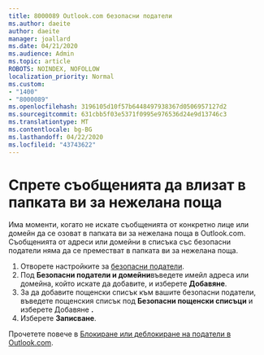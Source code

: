 ```yaml
---
title: 8000089 Outlook.com безопасни податели
ms.author: daeite
author: daeite
manager: joallard
ms.date: 04/21/2020
ms.audience: Admin
ms.topic: article
ROBOTS: NOINDEX, NOFOLLOW
localization_priority: Normal
ms.custom:
- "1400"
- "8000089"
ms.openlocfilehash: 3196105d10f57b6448497938367d0506957127d2
ms.sourcegitcommit: 631cbb5f03e5371f0995e976536d24e9d13746c3
ms.translationtype: MT
ms.contentlocale: bg-BG
ms.lasthandoff: 04/22/2020
ms.locfileid: "43743622"
---
```

# <a name="stop-messages-from-going-into-your-junk-email-folder"></a>Спрете съобщенията да влизат в папката ви за нежелана поща

Има моменти, когато не искате съобщенията от конкретно лице или домейн да се озоват в папката ви за нежелана поща в Outlook.com. Съобщенията от адреси или домейни в списъка със безопасни податели няма да се преместват в папката ви за нежелана поща.

1. Отворете настройките за [безопасни податели](https://go.microsoft.com/fwlink/?linkid=2035804).
2. Под **Безопасни податели и домейни**въведете имейл адреса или домейна, който искате да добавите, и изберете **Добавяне**.
3. За да добавите пощенски списък към вашите безопасни податели, въведете пощенския списък под **Безопасни пощенски списъци** и изберете Добавяне **.**
4. Изберете **Записване**.

Прочетете повече в [Блокиране или деблокиране на податели в Outlook.com](https://support.office.com/article/afba1c94-77bb-4f50-8b85-057cf52f4d5e?wt.mc_id=Office_Outlook_com_Alchemy).